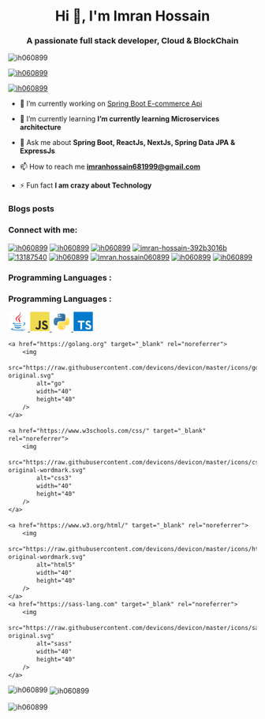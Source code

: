 <h1 align="center">Hi 👋, I'm Imran Hossain</h1>
<h3 align="center">A passionate full stack developer, Cloud & BlockChain</h3>

<p align="left"> <img src="https://komarev.com/ghpvc/?username=ih060899&label=Profile%20views&color=0e75b6&style=flat" alt="ih060899" /> </p>

<p align="left"> <a href="https://github.com/ryo-ma/github-profile-trophy"><img src="https://github-profile-trophy.vercel.app/?username=ih060899" alt="ih060899" /></a> </p>

<p align="left"> <a href="https://twitter.com/ih060899" target="blank"><img src="https://img.shields.io/twitter/follow/ih060899?logo=twitter&style=for-the-badge" alt="ih060899" /></a> </p>

- 🔭 I’m currently working on [Spring Boot E-commerce Api](https://github.com/ih060899/spring-boot-ecommerce-api)

- 🌱 I’m currently learning **I’m currently learning Microservices architecture**

- 💬 Ask me about **Spring Boot, ReactJs, NextJs, Spring Data JPA & ExpressJs**

- 📫 How to reach me **imranhossain681999@gmail.com**

- ⚡ Fun fact **I am crazy about Technology**

### Blogs posts
<!-- BLOG-POST-LIST:START -->
<!-- BLOG-POST-LIST:END -->

<h3 align="left">Connect with me:</h3>
<p align="left">
<a href="https://codepen.io/ih060899" target="blank"><img align="center" src="https://raw.githubusercontent.com/rahuldkjain/github-profile-readme-generator/master/src/images/icons/Social/codepen.svg" alt="ih060899" height="30" width="40" /></a>
<a href="https://dev.to/ih060899" target="blank"><img align="center" src="https://raw.githubusercontent.com/rahuldkjain/github-profile-readme-generator/master/src/images/icons/Social/devto.svg" alt="ih060899" height="30" width="40" /></a>
<a href="https://twitter.com/ih060899" target="blank"><img align="center" src="https://raw.githubusercontent.com/rahuldkjain/github-profile-readme-generator/master/src/images/icons/Social/twitter.svg" alt="ih060899" height="30" width="40" /></a>
<a href="https://linkedin.com/in/imran-hossain-392b3016b" target="blank"><img align="center" src="https://raw.githubusercontent.com/rahuldkjain/github-profile-readme-generator/master/src/images/icons/Social/linked-in-alt.svg" alt="imran-hossain-392b3016b" height="30" width="40" /></a>
<a href="https://stackoverflow.com/users/13187540" target="blank"><img align="center" src="https://raw.githubusercontent.com/rahuldkjain/github-profile-readme-generator/master/src/images/icons/Social/stack-overflow.svg" alt="13187540" height="30" width="40" /></a>
<a href="https://kaggle.com/ih060899" target="blank"><img align="center" src="https://raw.githubusercontent.com/rahuldkjain/github-profile-readme-generator/master/src/images/icons/Social/kaggle.svg" alt="ih060899" height="30" width="40" /></a>
<a href="https://instagram.com/imran.hossain060899" target="blank"><img align="center" src="https://raw.githubusercontent.com/rahuldkjain/github-profile-readme-generator/master/src/images/icons/Social/instagram.svg" alt="imran.hossain060899" height="30" width="40" /></a>
<a href="https://www.hackerrank.com/ih060899" target="blank"><img align="center" src="https://raw.githubusercontent.com/rahuldkjain/github-profile-readme-generator/master/src/images/icons/Social/hackerrank.svg" alt="ih060899" height="30" width="40" /></a>
<a href="https://www.leetcode.com/ih060899" target="blank"><img align="center" src="https://raw.githubusercontent.com/rahuldkjain/github-profile-readme-generator/master/src/images/icons/Social/leet-code.svg" alt="ih060899" height="30" width="40" /></a>
</p>

<h3 align="left">Programming Languages :</h3>

<h3 align="left">Programming Languages :</h3>

<p align="left">
    <a href="https://www.java.com" target="_blank" rel="noreferrer">
        <img
            src="https://raw.githubusercontent.com/devicons/devicon/master/icons/java/java-original.svg"
            alt="java"
            width="40"
            height="40"
        />
    </a>
    <a
        href="https://developer.mozilla.org/en-US/docs/Web/JavaScript"
        target="_blank"
        rel="noreferrer"
    >
        <img
            src="https://raw.githubusercontent.com/devicons/devicon/master/icons/javascript/javascript-original.svg"
            alt="javascript"
            width="40"
            height="40"
        />
    </a>
    <a href="https://www.python.org" target="_blank" rel="noreferrer">
        <img
            src="https://raw.githubusercontent.com/devicons/devicon/master/icons/python/python-original.svg"
            alt="python"
            width="40"
            height="40"
        />
    </a>
    <a href="https://www.typescriptlang.org/" target="_blank" rel="noreferrer">
        <img
            src="https://raw.githubusercontent.com/devicons/devicon/master/icons/typescript/typescript-original.svg"
            alt="typescript"
            width="40"
            height="40"
        />
    </a>

    <a href="https://golang.org" target="_blank" rel="noreferrer">
        <img
            src="https://raw.githubusercontent.com/devicons/devicon/master/icons/go/go-original.svg"
            alt="go"
            width="40"
            height="40"
        />
    </a>

    <a href="https://www.w3schools.com/css/" target="_blank" rel="noreferrer">
        <img
            src="https://raw.githubusercontent.com/devicons/devicon/master/icons/css3/css3-original-wordmark.svg"
            alt="css3"
            width="40"
            height="40"
        />
    </a>

    <a href="https://www.w3.org/html/" target="_blank" rel="noreferrer">
        <img
            src="https://raw.githubusercontent.com/devicons/devicon/master/icons/html5/html5-original-wordmark.svg"
            alt="html5"
            width="40"
            height="40"
        />
    </a>
    <a href="https://sass-lang.com" target="_blank" rel="noreferrer">
        <img
            src="https://raw.githubusercontent.com/devicons/devicon/master/icons/sass/sass-original.svg"
            alt="sass"
            width="40"
            height="40"
        />
    </a>
</p>



<p><img align="left" src="https://github-readme-stats.vercel.app/api/top-langs?username=ih060899&show_icons=true&locale=en&layout=compact" alt="ih060899" /></p>

<p>&nbsp;<img align="center" src="https://github-readme-stats.vercel.app/api?username=ih060899&show_icons=true&locale=en" alt="ih060899" /></p>

<p><img align="center" src="https://github-readme-streak-stats.herokuapp.com/?user=ih060899&" alt="ih060899" /></p>

